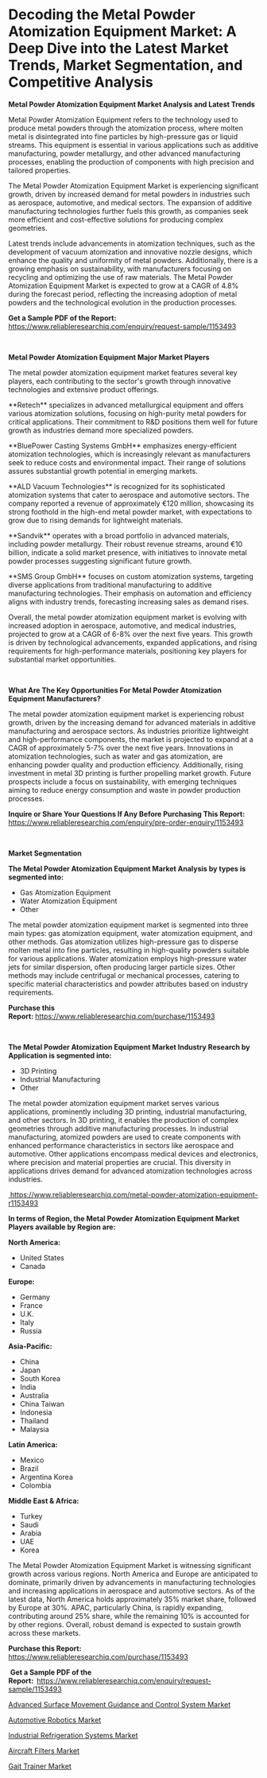 <p><h1>Decoding the Metal Powder Atomization Equipment Market: A Deep Dive into the Latest Market Trends, Market Segmentation, and Competitive Analysis</h1></p><p><strong>Metal Powder Atomization Equipment Market Analysis and Latest Trends</strong></p>
<p><p>Metal Powder Atomization Equipment refers to the technology used to produce metal powders through the atomization process, where molten metal is disintegrated into fine particles by high-pressure gas or liquid streams. This equipment is essential in various applications such as additive manufacturing, powder metallurgy, and other advanced manufacturing processes, enabling the production of components with high precision and tailored properties.</p><p>The Metal Powder Atomization Equipment Market is experiencing significant growth, driven by increased demand for metal powders in industries such as aerospace, automotive, and medical sectors. The expansion of additive manufacturing technologies further fuels this growth, as companies seek more efficient and cost-effective solutions for producing complex geometries. </p><p>Latest trends include advancements in atomization techniques, such as the development of vacuum atomization and innovative nozzle designs, which enhance the quality and uniformity of metal powders. Additionally, there is a growing emphasis on sustainability, with manufacturers focusing on recycling and optimizing the use of raw materials. The Metal Powder Atomization Equipment Market is expected to grow at a CAGR of 4.8% during the forecast period, reflecting the increasing adoption of metal powders and the technological evolution in the production processes.</p></p>
<p><strong>Get a Sample PDF of the Report:&nbsp;</strong> <a href="https://www.reliableresearchiq.com/enquiry/request-sample/1153493?utm_campaign=973&utm_medium=2&utm_source=Github&utm_content=ia&utm_term=10042025&utm_id=metal-powder-atomization-equipment">https://www.reliableresearchiq.com/enquiry/request-sample/1153493</a></p>
<p>&nbsp;</p>
<p><strong>Metal Powder Atomization Equipment Major Market Players</strong></p>
<p><p>The metal powder atomization equipment market features several key players, each contributing to the sector's growth through innovative technologies and extensive product offerings.</p><p>**Retech** specializes in advanced metallurgical equipment and offers various atomization solutions, focusing on high-purity metal powders for critical applications. Their commitment to R&D positions them well for future growth as industries demand more specialized powders.</p><p>**BluePower Casting Systems GmbH** emphasizes energy-efficient atomization technologies, which is increasingly relevant as manufacturers seek to reduce costs and environmental impact. Their range of solutions assures substantial growth potential in emerging markets.</p><p>**ALD Vacuum Technologies** is recognized for its sophisticated atomization systems that cater to aerospace and automotive sectors. The company reported a revenue of approximately €120 million, showcasing its strong foothold in the high-end metal powder market, with expectations to grow due to rising demands for lightweight materials.</p><p>**Sandvik** operates with a broad portfolio in advanced materials, including powder metallurgy. Their robust revenue streams, around €10 billion, indicate a solid market presence, with initiatives to innovate metal powder processes suggesting significant future growth.</p><p>**SMS Group GmbH** focuses on custom atomization systems, targeting diverse applications from traditional manufacturing to additive manufacturing technologies. Their emphasis on automation and efficiency aligns with industry trends, forecasting increasing sales as demand rises.</p><p>Overall, the metal powder atomization equipment market is evolving with increased adoption in aerospace, automotive, and medical industries, projected to grow at a CAGR of 6-8% over the next five years. This growth is driven by technological advancements, expanded applications, and rising requirements for high-performance materials, positioning key players for substantial market opportunities.</p></p>
<p>&nbsp;</p>
<p><strong>What Are The Key Opportunities For Metal Powder Atomization Equipment Manufacturers?</strong></p>
<p><p>The metal powder atomization equipment market is experiencing robust growth, driven by the increasing demand for advanced materials in additive manufacturing and aerospace sectors. As industries prioritize lightweight and high-performance components, the market is projected to expand at a CAGR of approximately 5-7% over the next five years. Innovations in atomization technologies, such as water and gas atomization, are enhancing powder quality and production efficiency. Additionally, rising investment in metal 3D printing is further propelling market growth. Future prospects include a focus on sustainability, with emerging techniques aiming to reduce energy consumption and waste in powder production processes.</p></p>
<p><strong>Inquire or Share Your Questions If Any Before Purchasing This Report:</strong> <a href="https://www.reliableresearchiq.com/enquiry/pre-order-enquiry/1153493?utm_campaign=973&utm_medium=2&utm_source=Github&utm_content=ia&utm_term=10042025&utm_id=metal-powder-atomization-equipment">https://www.reliableresearchiq.com/enquiry/pre-order-enquiry/1153493</a></p>
<p>&nbsp;</p>
<p><strong>Market Segmentation</strong></p>
<p><strong>The Metal Powder Atomization Equipment Market Analysis by types is segmented into:</strong></p>
<p><ul><li>Gas Atomization Equipment</li><li>Water Atomization Equipment</li><li>Other</li></ul></p>
<p><p>The metal powder atomization equipment market is segmented into three main types: gas atomization equipment, water atomization equipment, and other methods. Gas atomization utilizes high-pressure gas to disperse molten metal into fine particles, resulting in high-quality powders suitable for various applications. Water atomization employs high-pressure water jets for similar dispersion, often producing larger particle sizes. Other methods may include centrifugal or mechanical processes, catering to specific material characteristics and powder attributes based on industry requirements.</p></p>
<p><strong>Purchase this Report:&nbsp;</strong><a href="https://www.reliableresearchiq.com/purchase/1153493?utm_campaign=973&utm_medium=2&utm_source=Github&utm_content=ia&utm_term=10042025&utm_id=metal-powder-atomization-equipment">https://www.reliableresearchiq.com/purchase/1153493</a></p>
<p>&nbsp;</p>
<p><strong>The Metal Powder Atomization Equipment Market Industry Research by Application is segmented into:</strong></p>
<p><ul><li>3D Printing</li><li>Industrial Manufacturing</li><li>Other</li></ul></p>
<p><p>The metal powder atomization equipment market serves various applications, prominently including 3D printing, industrial manufacturing, and other sectors. In 3D printing, it enables the production of complex geometries through additive manufacturing processes. In industrial manufacturing, atomized powders are used to create components with enhanced performance characteristics in sectors like aerospace and automotive. Other applications encompass medical devices and electronics, where precision and material properties are crucial. This diversity in applications drives demand for advanced atomization technologies across industries.</p></p>
<p><a href="https://www.reliableresearchiq.com/metal-powder-atomization-equipment-r1153493?utm_campaign=973&utm_medium=2&utm_source=Github&utm_content=ia&utm_term=10042025&utm_id=metal-powder-atomization-equipment">&nbsp;https://www.reliableresearchiq.com/metal-powder-atomization-equipment-r1153493</a></p>
<p><strong>In terms of Region, the Metal Powder Atomization Equipment Market Players available by Region are:</strong></p>
<p>
    <p> <strong> North America: </strong>
        <ul>
            <li>United States</li>
            <li>Canada</li>
        </ul>
        </p> 
    <p> <strong> Europe: </strong>
        <ul>
            <li>Germany</li>
            <li>France</li>
            <li>U.K.</li>
            <li>Italy</li>
            <li>Russia</li>
        </ul>
        </p> 
    <p> <strong> Asia-Pacific: </strong>
        <ul>
            <li>China</li>
            <li>Japan</li>
            <li>South Korea</li>
            <li>India</li>
            <li>Australia</li>
            <li>China Taiwan</li>
            <li>Indonesia</li>
            <li>Thailand</li>
            <li>Malaysia</li>
        </ul>
        </p> 
    <p> <strong> Latin America: </strong>
        <ul>
            <li>Mexico</li>
            <li>Brazil</li>
            <li>Argentina Korea</li>
            <li>Colombia</li>
        </ul>
        </p> 
    <p> <strong> Middle East & Africa: </strong>
        <ul>
            <li>Turkey</li>
            <li>Saudi</li>
            <li>Arabia</li>
            <li>UAE</li>
            <li>Korea</li>
        </ul>
    </p>
    </p>
<p><p>The Metal Powder Atomization Equipment Market is witnessing significant growth across various regions. North America and Europe are anticipated to dominate, primarily driven by advancements in manufacturing technologies and increasing applications in aerospace and automotive sectors. As of the latest data, North America holds approximately 35% market share, followed by Europe at 30%. APAC, particularly China, is rapidly expanding, contributing around 25% share, while the remaining 10% is accounted for by other regions. Overall, robust demand is expected to sustain growth across these markets.</p></p>
<p><strong>Purchase this Report: </strong><a href="https://www.reliableresearchiq.com/purchase/1153493?utm_campaign=973&utm_medium=2&utm_source=Github&utm_content=ia&utm_term=10042025&utm_id=metal-powder-atomization-equipment">https://www.reliableresearchiq.com/purchase/1153493</a></p>
<p>&nbsp;<strong>Get a Sample PDF of the Report:&nbsp;&nbsp;</strong><a href="https://www.reliableresearchiq.com/enquiry/request-sample/1153493?utm_campaign=973&utm_medium=2&utm_source=Github&utm_content=ia&utm_term=10042025&utm_id=metal-powder-atomization-equipment">https://www.reliableresearchiq.com/enquiry/request-sample/1153493</a></p>
<p><strong></strong></p>
<p><p><a href="https://github.com/snelldimkeod/Market-Research-Report-List-1/blob/main/advanced-surface-movement-guidance-and-control-system-market.md?utm_campaign=973&utm_medium=2&utm_source=Github&utm_content=ia&utm_term=10042025&utm_id=metal-powder-atomization-equipment">Advanced Surface Movement Guidance and Control System Market</a></p><p><a href="https://github.com/seppelharjap/Market-Research-Report-List-1/blob/main/automotive-robotics-market.md?utm_campaign=973&utm_medium=2&utm_source=Github&utm_content=ia&utm_term=10042025&utm_id=metal-powder-atomization-equipment">Automotive Robotics Market</a></p><p><a href="https://github.com/gakpasulgun/Market-Research-Report-List-1/blob/main/industrial-refrigeration-systems-market.md?utm_campaign=973&utm_medium=2&utm_source=Github&utm_content=ia&utm_term=10042025&utm_id=metal-powder-atomization-equipment">Industrial Refrigeration Systems Market</a></p><p><a href="https://github.com/edriceakeime/Market-Research-Report-List-1/blob/main/aircraft-filters-market.md?utm_campaign=973&utm_medium=2&utm_source=Github&utm_content=ia&utm_term=10042025&utm_id=metal-powder-atomization-equipment">Aircraft Filters Market</a></p><p><a href="https://github.com/kitkaeberz5z/Market-Research-Report-List-1/blob/main/gait-trainer-market.md?utm_campaign=973&utm_medium=2&utm_source=Github&utm_content=ia&utm_term=10042025&utm_id=metal-powder-atomization-equipment">Gait Trainer Market</a></p></p>